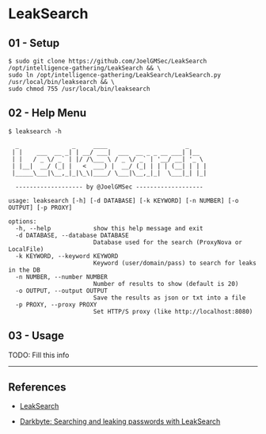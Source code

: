# LeakSearch

## 01 - Setup

```
$ sudo git clone https://github.com/JoelGMSec/LeakSearch /opt/intelligence-gathering/LeakSearch && \
sudo ln /opt/intelligence-gathering/LeakSearch/LeakSearch.py /usr/local/bin/leaksearch && \
sudo chmod 755 /usr/local/bin/leaksearch
```

## 02 - Help Menu

```
$ leaksearch -h

  _               _     ____                      _
 | |    ___  __ _| | __/ ___|  ___  __ _ _ __ ___| |__
 | |   / _ \/ _` | |/ /\___ \ / _ \/ _` | '__/ __| '_ \
 | |__|  __/ (_| |   <  ___) |  __/ (_| | | | (__| | | |
 |_____\___|\__,_|_|\_\|____/ \___|\__,_|_|  \___|_| |_|

  ------------------- by @JoelGMSec -------------------

usage: leaksearch [-h] [-d DATABASE] [-k KEYWORD] [-n NUMBER] [-o OUTPUT] [-p PROXY]

options:
  -h, --help            show this help message and exit
  -d DATABASE, --database DATABASE
                        Database used for the search (ProxyNova or LocalFile)
  -k KEYWORD, --keyword KEYWORD
                        Keyword (user/domain/pass) to search for leaks in the DB
  -n NUMBER, --number NUMBER
                        Number of results to show (default is 20)
  -o OUTPUT, --output OUTPUT
                        Save the results as json or txt into a file
  -p PROXY, --proxy PROXY
                        Set HTTP/S proxy (like http://localhost:8080)
```

## 03 - Usage

TODO: Fill this info

---
## References

- [LeakSearch](https://github.com/JoelGMSec/LeakSearch)

- [Darkbyte: Searching and leaking passwords with LeakSearch](https://darkbyte.net/buscando-y-filtrando-contrasenas-con-leaksearch/)